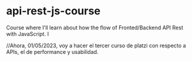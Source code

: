 # api-rest-js-course
Course where I'll learn about how the flow of Fronted/Backend API Rest with JavaScript. I 

//Ahora, 01/05/2023, voy a hacer el tercer curso de platzi con respecto a APIs, el de performance y usabilidad.
